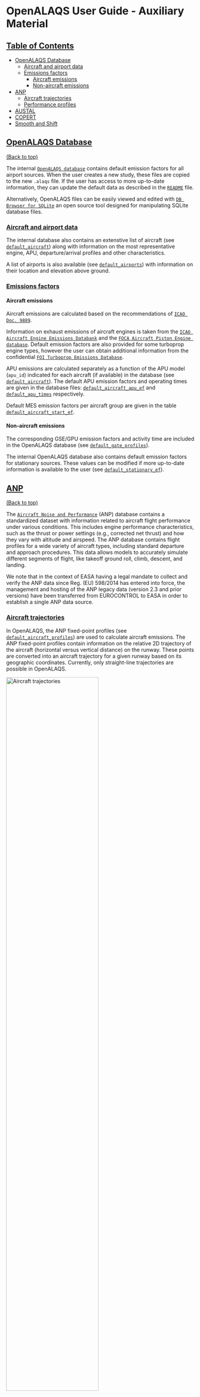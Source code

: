 # OpenALAQS User Guide - Auxiliary Material

## [Table of Contents](#table-of-contents)
- [OpenALAQS Database](#OpenALAQS-database)
  - [Aircraft and airport data](#aircraft-and-airport-data)
  - [Emissions factors](#emission-factors)
    - [Aircraft emissions](#aicraft-emissions)
    - [Non-aircraft emissions](#non-aircraft-emissions)
- [ANP](#anp)
  - [Aircraft trajectories](#aircraft-trajectories)
  - [Performance profiles](#performance-profiles)
- [AUSTAL](#austal)
- [COPERT](#copert)
- [Smooth and Shift](#smooth-and-shift)

## [OpenALAQS Database](#OpenALAQS-database)
[(Back to top)](#table-of-contents)

The internal [`OpenALAQS database`](./../open_alaqs/database/data/) contains default emission factors for all airport sources. When the user creates a new study, these files are copied to the new `.alaqs` file. If the user has access to more up-to-date information, they can update the default data as described in the [`README`](./../README.md#updating-the-openalaqs-database-templates) file.

Alternatively, OpenALAQS files can be easily viewed and edited with [`DB Browser for SQLite`](https://sqlitebrowser.org/) an open source tool designed for manipulating SQLite database files.

### [Aircraft and airport data](#aircraft-and-airport-data)

The internal database also contains an extenstive list of aircraft (see [`default_aircraft`](./../open_alaqs/database/data/default_aircraft.csv)) along with information on the most representative engine, APU, departure/arrival profiles and other characteristics.

A list of airports is also available (see [`default_airports`](./../open_alaqs/database/data/default_airports.csv)) with information on their location and elevation above ground.

### [Emissions factors](#emission-factors)

#### Aircraft emissions

Aircraft emissions are calculated based on the recommendations of [`ICAO Doc. 9889`](https://www.icao.int/publications/documents/9889_cons_en.pdf).

Information on exhaust emissions of aircraft engines is taken from the [`ICAO Aircraft Engine Emissions Databank`](https://www.easa.europa.eu/en/domains/environment/icao-aircraft-engine-emissions-databank) and the [`FOCA Aircraft Piston Engine database`](https://www.bazl.admin.ch/bazl/fr/home/themen/umwelt/schadstoffe/emissions-des-moteurs/rapport-recapitulatif--annexes--banque-et-feuilles-de-donnees.html). Default emission factors are also provided for some turboprop engine types, however the user can obtain additional information from the confidential [`FOI Turboprop Emissions Database`](http://www.foi.se/en/our-knowledge/aeronautics-and-air-combat-simulation/fois-confidential-database-for-turboprop-engine-emissions.html).

APU emissions are calculated separately as a function of the APU model (`apu_id`) indicated for each aircraft (if available) in the database (see [`default_aircraft`](./../open_alaqs/database/data/default_aircraft.csv)). The default APU emission factors and operating times are given in the database files: [`default_aircraft_apu_ef`](./../open_alaqs/database/data/default_aircraft_apu_ef.csv) and [`default_apu_times`](./../open_alaqs/database/data/default_apu_times.csv) respectively.

Default MES emission factors per aircraft group are given in the table [`default_aircraft_start_ef`](./../open_alaqs/database/data/default_aircraft_start_ef.csv).

#### Non-aircraft emissions

The corresponding GSE/GPU emission factors and activity time are included in the OpenALAQS database (see [`default_gate_profiles`](./../open_alaqs/database/data/default_gate_profiles.csv)).

The internal OpenALAQS database also contains default emission factors for stationary sources. These values can be modified if more up-to-date information is available to the user (see [`default_stationary_ef`](./../open_alaqs/database/data/default_stationary_ef.csv)).

## [ANP](#anp)
[(Back to top)](#table-of-contents)

The [`Aircraft Noise and Performance`](https://www.easa.europa.eu/en/domains/environment/policy-support-and-research/aircraft-noise-and-performance-anp-data) (ANP) database contains a standardized dataset with information related to aircraft flight performance under various conditions. This includes engine performance characteristics, such as the thrust or power settings (e.g., corrected net thrust) and how they vary with altitude and airspeed. The ANP database contains flight profiles for a wide variety of aircraft types, including standard departure and approach procedures. This data allows models to accurately simulate different segments of flight, like takeoff ground roll, climb, descent, and landing.

We note that in the context of EASA having a legal mandate to collect and verify the ANP data since Reg. (EU) 598/2014 has entered into force, the management and hosting of the ANP legacy data (version 2.3 and prior versions) have been transferred from EUROCONTROL to EASA in order to establish a single ANP data source.

### [Aircraft trajectories](#aircraft-trajectories)

In OpenALAQS, the ANP fixed-point profiles (see [`default_aircraft_profiles`](open_alaqs/database/data/default_aircraft_profiles.csv)) are used to calculate aircraft emissions. The ANP fixed-point profiles contain information on the relative 2D trajectory of the aircraft (horizontal versus vertical distance) on the runway. These points are converted into an aircraft trajectory for a given runway based on its geographic coordinates. Currently, only straight-line trajectories are possible in OpenALAQS.

<img src="./../open_alaqs/assets/anp_profiles_example.png" alt="Aircraft trajectories" width="70%">

### [Performance profiles](#performance-profiles)

The ratio of thrust to distance is used to define the cut-off between take-off and climb-out. During take-off, full thrust is required to accelerate the aircraft. As the aircraft reaches a certain distance and speed, thrust is reduced to a level appropriate for climb. This transition involves reducing thrust from maximum take-off to maximum climb thrust after a set distance, typically around 1000 feet of ground distance. This cut-off point is used in OpenALAQS to separate the two modes.

The following figure illustrates this approach. For more information the user is referred to [`ECAC.CEAC Doc 29, Volume 2, Appendix B`](https://www.ecac-ceac.org/images/documents/ECAC-Doc_29_4th_edition_Dec_2016_Volume_2.pdf).

<img src="./../open_alaqs/assets/anp_dep_profile_example.png" alt="Performance profiles" width="50%">

## [AUSTAL](#austal)
[(Back to top)](#table-of-contents)

The dispersion model [`AUSTAL`](https://www.umweltbundesamt.de/en/topics/air/air-quality-control-in-europe/overview) is the reference implementation to Annex 2 of the German Environment Agency’s Technical Instructions on Air Quality Control (TA Luft) and implements the specifications and requirements given therein.

The program is the successor of AUSTAL2000 (which was previously used with OpenALAQS), the reference implementation to Annex 3 of the TA Luft 2002. AUSTAL and AUSTAL2000 were developed by Janicke Consulting on behalf of the German Environment Agency and are freely available and widely used internationally.

AUSTAL 3.3.0 (released on 22.03.2024) has been developed and tested under Windows and Linux. It is exclusively provided, free of charge under the GNU Public Licence, from the dedicated webpage
of the German Environment Agency.

No installation is needed for use with OpenALAQS as the executables are already included in the OpenALAQS package.

## [COPERT](#copert)
[(Back to top)](#table-of-contents)

The estimation of roadway traffic emissions (landside, airside and parking lots) in OpenALAQS is based on COPERT Emission Factors (EF) (version 5.4.52), the EU standard vehicle emissions calculator, developed by [`EMISIA`](https://www.emisia.com/utilities/copert/) for the European Environment Agency (EEA) for calculating emissions associated with road transportation.

COPERT contains emission factors for more than 450 individual vehicle types (e.g. PC, LDV, HDV) considering various factors such as vehicle type, age, mileage, and driving conditions and operation modes to provide accurate emissions estimates for a specific country or region. Its methodology comprises the road transport chapters in the [`EMEP/EEA Air Emissions Inventory Guidebook`](https://www.eea.europa.eu/publications/emep-eea-guidebook-2023) and is consistent with the 2006 IPCC Guidelines for the calculation of greenhouse gas emissions.

The implementation (see [`copert5.py`](./../open_alaqs/core/tools/copert5.py)) of the COPERT methodology in OpenALAQS preserves the core information from the original model, albeit with some simplification tailored to the scope of OpenALAQS. It generates typical emission factors for roadway segments or parking areas based on parameters such as fleet year (as a proxy for Euro standard), country, fleet mix and total number of vehicles, temperature, average speed (all set via the study setup UI) and roadway segment length (taken from segment geometry).

The vehicle categories that are examined are Passenger Cars (PCs), Light Commercial Vehicles (LCVs), Heavy Duty Trucks (HDTs), buses and motorcycles which are commonly operating within and around the airports. Only petrol and diesel engines are included in the database. Emission factors are provided for 37 countries: EU27 Member States, EU27 aggregated, UK, Iceland, Norway, Switzerland, Liechtenstein, North Macedonia, Turkey, Albania, Serbia and Montenegro.

**Special remarks**:
- HDTs petrol: only “Conventional” Euro standard option is available
- Motorcycles: only “Petrol” fuel option is available
- Buses: only “Diesel” fuel option is available
- Evaporative emissions: available only for HC pollutant (based on `idle time`)
- Information on vehicle age is included in the Euro standard technology information
- The EF include information for idling, since they are developed based on both real-world driving and on lab tests, both of which include indling periods in the respective real-world driving and driving cycles

The EF values used in OpenALAQS are available in [`default_vehicle_ef_copert5`](./../open_alaqs/database/data/default_vehicle_ef_copert5.csv).

## [Smooth and Shift](smooth-and-shift)
[(Back to top)](#table-of-contents)

OpenALAQS calculates three-dimensional emission distributions for source groups associated with an airport. To apply this output to dispersion models, it is necessary to account for source dynamics such as turbulence, exhaust momentum from aircraft engines, and thermal plume rise. To simplify the application of emission outputs to a dispersion model—without the need to address each individual source's dynamics or specific model details—the effects of source dynamics can be included in an approximate manner within the spatial emission distribution. This is achieved through the "Smooth & Shift" approach, which involves smoothing and shifting the initial source extent.

This approach has been used to connect the emission grid provided by OpenALAQS' precursor model, ALAQS-AV, to dispersion models. The details  are outlined in the report [`EEC/SEE/2005/016`](038_Derivation_of_Smooth_and_Shift_Parameters_for_ALAQS-AV.pdf) by EUROCONTROL. The "Smooth & Shift" parameters were originally derived from [`LASPORT`](https://www.janicke.de/en/lasport.html) (version 1.6), which handles source dynamics in a detailed and time-dependent manner.

Since 2005, the LASPORT parameter values used to describe the source dynamics of main engines have been updated. The following describes the new parameters based on LASPORT version 2.2. Finally, it is worth noting that the "Smooth & Shift" parameters are transparently derived and easy to modify. They have been implemented for all airport-related sources, including aircraft, GSE, and GPU. APU emissions are incorporated into aircraft movements.

The figure below illustrates the change in the geometry of taxiing emissions after applying the "Smooth & Shift" parametrization. Each linestring segment of the taxiway (black line) is expanded into a polygon to account for source dynamics.

<img src="./../open_alaqs/assets/smooth-and-shift.png" alt="smooth and shift" width="50%">

The default values used in OpenALAQS are available in [`default_emission_dynamics`](./../open_alaqs/database/data/default_emission_dynamics.csv).
